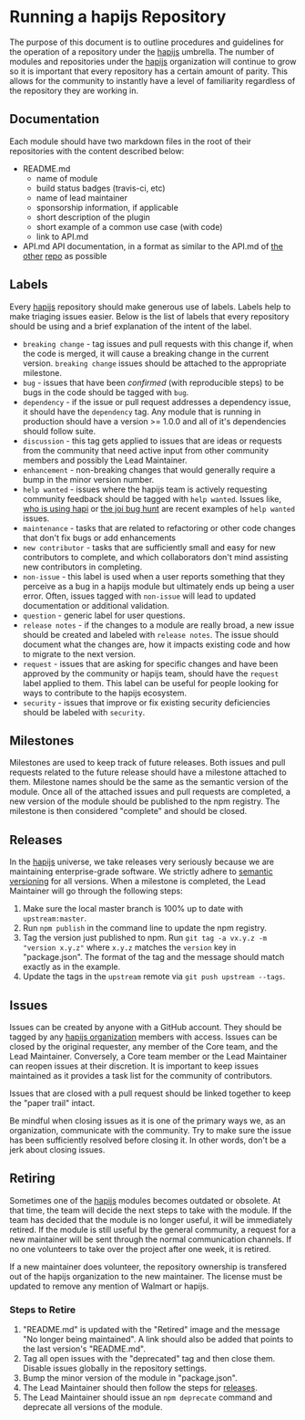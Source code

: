 # Running a hapijs Repository

The purpose of this document is to outline procedures and guidelines for the operation of a repository under the [hapijs](https://github.com/hapijs) umbrella. The number of modules and repositories under the [hapijs](https://github.com/hapijs) organization will continue to grow so it is important that every repository has a certain amount of parity. This allows for the community to instantly have a level of familiarity regardless of the repository they are working in.

## Documentation

Each module should have two markdown files in the root of their repositories with the content described below:

* README.md
  - name of module
  - build status badges (travis-ci, etc)
  - name of lead maintainer
  - sponsorship information, if applicable
  - short description of the plugin
  - short example of a common use case (with code)
  - link to API.md
* API.md
  API documentation, in a format as similar to the API.md of [the](https://github.com/hapijs/hapi/blob/master/API.md) [other](https://github.com/hapijs/joi/blob/master/API.md) [repo](https://github.com/hapijs/good/blob/master/API.md) as possible

## Labels

Every [hapijs](https://github.com/hapijs) repository should make generous use of labels. Labels help to make triaging issues easier. Below is the list of labels that every repository should be using and a brief explanation of the intent of the label.

- `breaking change` - tag issues and pull requests with this change if, when the code is merged, it will cause a breaking change in the current version. `breaking change` issues should be attached to the appropriate milestone.
- `bug` - issues that have been *confirmed* (with reproducible steps) to be bugs in the code should be tagged with `bug`.
- `dependency` - if the issue or pull request addresses a dependency issue, it should have the `dependency` tag. Any module that is running in production should have a version >= 1.0.0 and all of it's dependencies should follow suite.
- `discussion` - this tag gets applied to issues that are ideas or requests from the community that need active input from other community members and possibly the Lead Maintainer.
- `enhancement` - non-breaking changes that would generally require a bump in the minor version number.
- `help wanted` - issues where the hapijs team is actively requesting community feedback should be tagged with `help wanted`. Issues like, [who is using hapi](https://github.com/hapijs/hapi/issues/1613) or [the joi bug hunt](https://github.com/hapijs/joi/issues/281) are recent examples of `help wanted` issues.
- `maintenance` - tasks that are related to refactoring or other code changes that don't fix bugs or add enhancements
- `new contributor` - tasks that are sufficiently small and easy for new contributors to complete, and which collaborators don't mind assisting new contributors in completing.
- `non-issue` - this label is used when a user reports something that they perceive as a bug in a hapijs module but ultimately ends up being a user error. Often, issues tagged with `non-issue` will lead to updated documentation or additional validation.
- `question` - generic label for user questions.
- `release notes` - if the changes to a module are really broad, a new issue should be created and labeled with `release notes`. The issue should document what the changes are, how it impacts existing code and how to migrate to the next version.
- `request` - issues that are asking for specific changes and have been approved by the community or hapijs team, should have the `request` label applied to them. This label can be useful for people looking for ways to contribute to the hapijs ecosystem.
- `security` - issues that improve or fix existing security deficiencies should be labeled with `security`.

## Milestones

Milestones are used to keep track of future releases. Both issues and pull requests related to the future release should have a milestone attached to them. Milestone names should be the same as the semantic version of the module. Once all of the attached issues and pull requests are completed, a new version of the module should be published to the npm registry. The milestone is then considered "complete" and should be closed.

## Releases

In the [hapijs](https://github.com/hapijs) universe, we take releases very seriously because we are maintaining enterprise-grade software. We strictly adhere to [semantic versioning](http://semver.org/) for all versions. When a milestone is completed, the Lead Maintainer will go through the following steps:

1. Make sure the local master branch is 100% up to date with `upstream:master`.
2. Run `npm publish` in the command line to update the npm registry.
3. Tag the version just published to npm. Run `git tag -a vx.y.z -m "version x.y.z"` where `x.y.z` matches the `version` key in "package.json". The format of the tag and the message should match exactly as in the example.
4. Update the tags in the `upstream` remote via `git push upstream --tags`.

## Issues

Issues can be created by anyone with a GitHub account. They should be tagged by any [hapijs organization](https://github.com/orgs/hapijs/people) members with access. Issues can be closed by the original requester, any member of the Core team, and the Lead Maintainer. Conversely, a Core team member or the Lead Maintainer can reopen issues at their discretion. It is important to keep issues maintained as it provides a task list for the community of contributors.

Issues that are closed with a pull request should be linked together to keep the "paper trail" intact.

Be mindful when closing issues as it is one of the primary ways we, as an organization, communicate with the community. Try to make sure the issue has been sufficiently resolved before closing it. In other words, don't be a jerk about closing issues.

## Retiring

Sometimes one of the [hapijs](https://github.com/hapijs) modules becomes outdated or obsolete. At that time, the team will decide the next steps to take with the module. If the team has decided that the module is no longer useful, it will be immediately retired. If the module is still useful by the general community, a request for a new maintainer will be sent through the normal communication channels. If no one volunteers to take over the project after one week, it is retired.

If a new maintainer does volunteer, the repository ownership is transfered out of the hapijs organization to the new maintainer. The license must be updated to remove any mention of Walmart or hapijs.

### Steps to Retire

1. "README.md" is updated with the "Retired" image and the message "No longer being maintained". A link should also be added that points to the last version's "README.md".
2. Tag all open issues with the "deprecated" tag and then close them. Disable issues globally in the repository settings.
3. Bump the minor version of the module in "package.json".
4. The Lead Maintainer should then follow the steps for [releases](#releases).
5. The Lead Maintainer should issue an `npm deprecate` command and deprecate all versions of the module.
